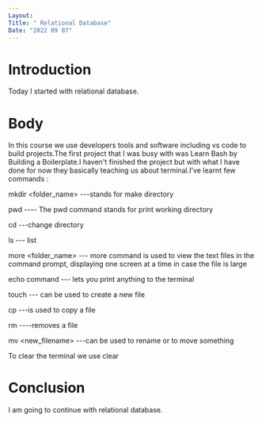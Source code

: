 ```yaml
---
Layout:
Title: " Relational Database"
Date: "2022 09 07"
---
```


# Introduction
Today I started with relational database.

# Body
In this course we use developers tools and software including vs code to build projects.The first project that I was busy with was Learn Bash by Building a Boilerplate.I haven't finished the project but with what I have done for now they basically teaching us about terminal.I've learnt few commands :

mkdir <folder_name> ---stands for make directory

pwd ---- The pwd command stands for print working directory

cd ---change directory

ls --- list

more <folder_name> --- more command is used to view the text files in the command prompt, displaying one screen at a time in case the file is large

echo command --- lets you print anything to the terminal

touch <filename> --- can be used to create a new file

cp <file> <destination> ---is used to copy a file

rm <file> ----removes a file

mv <filename> <new_filename> ---can be used to rename or to move something

To clear the terminal we use clear


# Conclusion
I am going to continue with relational database.